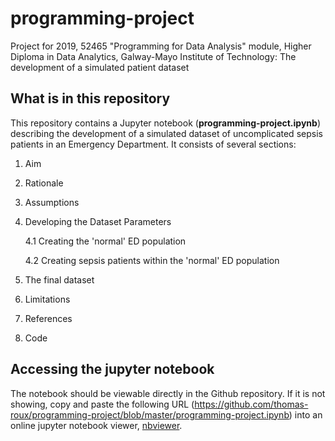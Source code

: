 # programming-project
Project for 2019, 52465 "Programming for Data Analysis" module, Higher Diploma in Data Analytics, Galway-Mayo Institute of Technology: The development of a simulated patient dataset

## What is in this repository
This repository contains a Jupyter notebook (**programming-project.ipynb**) describing the development of a simulated dataset of uncomplicated sepsis patients in an Emergency Department. It consists of several sections:

1. Aim
2. Rationale
3. Assumptions
4. Developing the Dataset Parameters
 
     4.1 Creating the 'normal' ED population

     4.2 Creating sepsis patients within the 'normal' ED population

5. The final dataset
6. Limitations
7. References
8. Code

## Accessing the jupyter notebook
The notebook should be viewable directly in the Github repository. If it is not showing, copy and paste the following URL (https://github.com/thomas-roux/programming-project/blob/master/programming-project.ipynb) into an online jupyter notebook viewer, [nbviewer](https://nbviewer.jupyter.org/).
